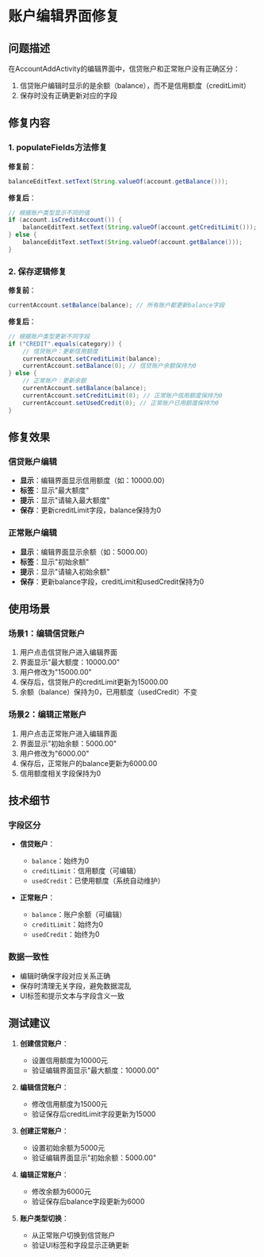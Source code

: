 # 账户编辑界面修复

## 问题描述
在AccountAddActivity的编辑界面中，信贷账户和正常账户没有正确区分：
1. 信贷账户编辑时显示的是余额（balance），而不是信用额度（creditLimit）
2. 保存时没有正确更新对应的字段

## 修复内容

### 1. populateFields方法修复
**修复前**：
```java
balanceEditText.setText(String.valueOf(account.getBalance()));
```

**修复后**：
```java
// 根据账户类型显示不同的值
if (account.isCreditAccount()) {
    balanceEditText.setText(String.valueOf(account.getCreditLimit()));
} else {
    balanceEditText.setText(String.valueOf(account.getBalance()));
}
```

### 2. 保存逻辑修复
**修复前**：
```java
currentAccount.setBalance(balance); // 所有账户都更新balance字段
```

**修复后**：
```java
// 根据账户类型更新不同字段
if ("CREDIT".equals(category)) {
    // 信贷账户：更新信用额度
    currentAccount.setCreditLimit(balance);
    currentAccount.setBalance(0); // 信贷账户余额保持为0
} else {
    // 正常账户：更新余额
    currentAccount.setBalance(balance);
    currentAccount.setCreditLimit(0); // 正常账户信用额度保持为0
    currentAccount.setUsedCredit(0); // 正常账户已用额度保持为0
}
```

## 修复效果

### 信贷账户编辑
- **显示**：编辑界面显示信用额度（如：10000.00）
- **标签**：显示"最大额度"
- **提示**：显示"请输入最大额度"
- **保存**：更新creditLimit字段，balance保持为0

### 正常账户编辑
- **显示**：编辑界面显示余额（如：5000.00）
- **标签**：显示"初始余额"
- **提示**：显示"请输入初始余额"
- **保存**：更新balance字段，creditLimit和usedCredit保持为0

## 使用场景

### 场景1：编辑信贷账户
1. 用户点击信贷账户进入编辑界面
2. 界面显示"最大额度：10000.00"
3. 用户修改为"15000.00"
4. 保存后，信贷账户的creditLimit更新为15000.00
5. 余额（balance）保持为0，已用额度（usedCredit）不变

### 场景2：编辑正常账户
1. 用户点击正常账户进入编辑界面
2. 界面显示"初始余额：5000.00"
3. 用户修改为"6000.00"
4. 保存后，正常账户的balance更新为6000.00
5. 信用额度相关字段保持为0

## 技术细节

### 字段区分
- **信贷账户**：
  - `balance`：始终为0
  - `creditLimit`：信用额度（可编辑）
  - `usedCredit`：已使用额度（系统自动维护）

- **正常账户**：
  - `balance`：账户余额（可编辑）
  - `creditLimit`：始终为0
  - `usedCredit`：始终为0

### 数据一致性
- 编辑时确保字段对应关系正确
- 保存时清理无关字段，避免数据混乱
- UI标签和提示文本与字段含义一致

## 测试建议

1. **创建信贷账户**：
   - 设置信用额度为10000元
   - 验证编辑界面显示"最大额度：10000.00"

2. **编辑信贷账户**：
   - 修改信用额度为15000元
   - 验证保存后creditLimit字段更新为15000

3. **创建正常账户**：
   - 设置初始余额为5000元
   - 验证编辑界面显示"初始余额：5000.00"

4. **编辑正常账户**：
   - 修改余额为6000元
   - 验证保存后balance字段更新为6000

5. **账户类型切换**：
   - 从正常账户切换到信贷账户
   - 验证UI标签和字段显示正确更新
